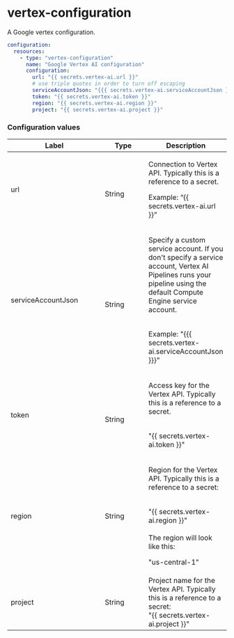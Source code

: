 # vertex-configuration

A Google vertex configuration.

```yaml
configuration:
  resources:
    - type: "vertex-configuration"
      name: "Google Vertex AI configuration"
      configuration:
        url: "{{ secrets.vertex-ai.url }}"
        # use triple quotes in order to turn off escaping
        serviceAccountJson: "{{{ secrets.vertex-ai.serviceAccountJson }}}"
        token: "{{ secrets.vertex-ai.token }}"
        region: "{{ secrets.vertex-ai.region }}"
        project: "{{ secrets.vertex-ai.project }}"
```

### **Configuration values**

<table><thead><tr><th width="229.33333333333331">Label</th><th width="110">Type</th><th>Description</th></tr></thead><tbody><tr><td>url</td><td><br>String</td><td><p>Connection to Vertex API. Typically this is a reference to a secret.</p><p></p><p>Example: “{{ secrets.vertex-ai.url }}”</p></td></tr><tr><td>serviceAccountJson</td><td><br>String</td><td><p>Specify a custom service account. If you don't specify a service account, Vertex AI Pipelines runs your pipeline using the default Compute Engine service account.</p><p><br>Example: "{{{ secrets.vertex-ai.serviceAccountJson }}}"</p></td></tr><tr><td>token</td><td><br>String</td><td><p>Access key for the Vertex API. Typically this is a reference to a secret.</p><p><br>"{{ secrets.vertex-ai.token }}"</p></td></tr><tr><td>region</td><td>String<br></td><td><p>Region for the Vertex API. Typically this is a reference to a secret:</p><p><br>"{{ secrets.vertex-ai.region }}"<br><br>The region will look like this: </p><p>"us-central-1"</p></td></tr><tr><td>project</td><td>String<br></td><td>Project name for the Vertex API. Typically this is a reference to a secret:<br>"{{ secrets.vertex-ai.project }}"</td></tr></tbody></table>

